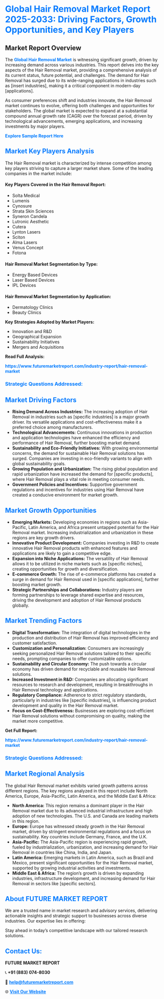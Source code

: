 <h1 style="color: #007BFF;">Global Hair Removal Market Report 2025-2033: Driving Factors, Growth Opportunities, and Key Players</h1>

<section id="overview">
<h2>Market Report Overview</h2>
<p>The <a href="https://www.futuremarketreport.com/industry-report/hair-removal-market" style="color: #007BFF; text-decoration: none;"><strong>Global Hair Removal Market</strong></a> is witnessing significant growth, driven by increasing demand across various industries. This report delves into the key aspects of the Hair Removal market, providing a comprehensive analysis of its current status, future potential, and challenges. The demand for Hair Removal has surged due to its wide-ranging applications in industries such as [insert industries], making it a critical component in modern-day [applications].</p>
<p>As consumer preferences shift and industries innovate, the Hair Removal market continues to evolve, offering both challenges and opportunities for stakeholders. The global market is expected to expand at a substantial compound annual growth rate (CAGR) over the forecast period, driven by technological advancements, emerging applications, and increasing investments by major players.</p>
</section>

<section id="overview">
<p><a href="https://www.futuremarketreport.com/request-sample/reportId=99325" style="color: #007BFF; text-decoration: none;"><strong>Explore Sample Report Here</strong></a></p>
</section>

<section id="key-players">
<h2 style="color: #007BFF;">Market Key Players Analysis</h2>
<p>The Hair Removal market is characterized by intense competition among key players striving to capture a larger market share. Some of the leading companies in the market include:</p>
<h4>Key Players Covered in the Hair Removal Report:</h4>
<ul><li>Solta Medical</li><li>Lumenis</li><li>Cynosure</li><li>Strata Skin Sciences</li><li>Syneron Candela</li><li>Lutronic Aesthetic</li><li>Cutera</li><li>Lynton Lasers</li><li>Sciton</li><li>Alma Lasers</li><li>Venus Concept</li><li>Fotona</li></ul>
<h4>Hair Removal Market Segmentation by Type:</h4>
<ul><li>Energy Based Devices</li><li>Laser Based Devices</li><li>IPL Devices</li></ul>

<h4>Hair Removal Market Segmentation by Application:</h4>
<ul><li>Dermatology Clinics</li><li>Beauty Clinics</li></ul>
<p><strong>Key Strategies Adopted by Market Players:</strong></p>
<ul>
<li>Innovation and R&D</li>
<li>Geographical Expansion</li>
<li>Sustainability Initiatives</li>
<li>Mergers and Acquisitions</li>
</ul>
</section>

<section>
<p><strong>Read Full Analysis: </strong></p><a href="https://www.futuremarketreport.com/industry-report/hair-removal-market" style="color: #007BFF; text-decoration: none;"><strong>https://www.futuremarketreport.com/industry-report/hair-removal-market</strong></a>
<h3 style="color: #007BFF;">Strategic Questions Addressed:</h3>
</section>

<section id="driving-factors">
<h2 style="color: #007BFF;">Market Driving Factors</h2>
<ul>
<li><strong>Rising Demand Across Industries:</strong> The increasing adoption of Hair Removal in industries such as [specific industries] is a major growth driver. Its versatile applications and cost-effectiveness make it a preferred choice among manufacturers.</li>
<li><strong>Technological Advancements:</strong> Continuous innovations in production and application technologies have enhanced the efficiency and performance of Hair Removal, further boosting market demand.</li>
<li><strong>Sustainability and Eco-Friendly Initiatives:</strong> With growing environmental concerns, the demand for sustainable Hair Removal solutions has surged. Companies are investing in eco-friendly variants to align with global sustainability goals.</li>
<li><strong>Growing Population and Urbanization:</strong> The rising global population and rapid urbanization have increased the demand for [specific products], where Hair Removal plays a vital role in meeting consumer needs.</li>
<li><strong>Government Policies and Incentives:</strong> Supportive government regulations and incentives for industries using Hair Removal have created a conducive environment for market growth.</li>
</ul>
</section>

<section id="growth-opportunities">
<h2 style="color: #007BFF;">Market Growth Opportunities</h2>
<ul>
<li><strong>Emerging Markets:</strong> Developing economies in regions such as Asia-Pacific, Latin America, and Africa present untapped potential for the Hair Removal market. Increasing industrialization and urbanization in these regions are key growth drivers.</li>
<li><strong>Innovative Product Development:</strong> Companies investing in R&D to create innovative Hair Removal products with enhanced features and applications are likely to gain a competitive edge.</li>
<li><strong>Expansion into Niche Applications:</strong> The versatility of Hair Removal allows it to be utilized in niche markets such as [specific niches], creating opportunities for growth and diversification.</li>
<li><strong>E-commerce Growth:</strong> The rise of e-commerce platforms has created a surge in demand for Hair Removal used in [specific applications], further boosting market growth.</li>
<li><strong>Strategic Partnerships and Collaborations:</strong> Industry players are forming partnerships to leverage shared expertise and resources, driving the development and adoption of Hair Removal products globally.</li>
</ul>
</section>

<section id="trending-factors">
<h2 style="color: #007BFF;">Market Trending Factors</h2>
<ul>
<li><strong>Digital Transformation:</strong> The integration of digital technologies in the production and distribution of Hair Removal has improved efficiency and customer satisfaction.</li>
<li><strong>Customization and Personalization:</strong> Consumers are increasingly seeking personalized Hair Removal solutions tailored to their specific needs, prompting companies to offer customizable options.</li>
<li><strong>Sustainability and Circular Economy:</strong> The push towards a circular economy has driven demand for recyclable and reusable Hair Removal solutions.</li>
<li><strong>Increased Investment in R&D:</strong> Companies are allocating significant resources to research and development, resulting in breakthroughs in Hair Removal technology and applications.</li>
<li><strong>Regulatory Compliance:</strong> Adherence to strict regulatory standards, particularly in industries like [specific industries], is influencing product development and quality in the Hair Removal market.</li>
<li><strong>Focus on Cost-Effectiveness:</strong> Businesses are exploring cost-efficient Hair Removal solutions without compromising on quality, making the market more competitive.</li>
</ul>
</section>

<section>
<p><strong>Get Full Report: </strong></p><a href="https://www.futuremarketreport.com/industry-report/hair-removal-market" style="color: #007BFF; text-decoration: none;"><strong>https://www.futuremarketreport.com/industry-report/hair-removal-market</strong></a>
<h3 style="color: #007BFF;">Strategic Questions Addressed:</h3>
</section>


<section id="regional-analysis">
<h2 style="color: #007BFF;">Market Regional Analysis</h2>
<p>The global Hair Removal market exhibits varied growth patterns across different regions. The key regions analyzed in this report include North America, Europe, Asia-Pacific, Latin America, and the Middle East & Africa:</p>
<ul>
<li><strong>North America:</strong> This region remains a dominant player in the Hair Removal market due to its advanced industrial infrastructure and high adoption of new technologies. The U.S. and Canada are leading markets in this region.</li>
<li><strong>Europe:</strong> Europe has witnessed steady growth in the Hair Removal market, driven by stringent environmental regulations and a focus on sustainability. Key countries include Germany, France, and the U.K.</li>
<li><strong>Asia-Pacific:</strong> The Asia-Pacific region is experiencing rapid growth, fueled by industrialization, urbanization, and increasing demand for Hair Removal in countries like China, India, and Japan.</li>
<li><strong>Latin America:</strong> Emerging markets in Latin America, such as Brazil and Mexico, present significant opportunities for the Hair Removal market, supported by growing industrial activities and investments.</li>
<li><strong>Middle East & Africa:</strong> The region’s growth is driven by expanding industries, infrastructure development, and increasing demand for Hair Removal in sectors like [specific sectors].</li>
</ul>
</section>

<footer>
<h2 style="color: #007BFF;">About FUTURE MARKET REPORT</h2>
<p>We are a trusted name in market research and advisory services, delivering actionable insights and strategic support to businesses across diverse industries. Our expertise lies in offering:</p>

<p>Stay ahead in today’s competitive landscape with our tailored research solutions.</p>

<h2 style="color: #007BFF;">Contact Us:</h2>
<p><strong>FUTURE MARKET REPORT</strong></p>
<p>📞 <strong>+91 (883) 074-8030</strong></p>
<p>📧 <strong><a href="mailto:help@futuremarketreport.com" style="color: #007BFF;">help@futuremarketreport.com</a></strong></p>
<p>🌐 <strong><a href="https://www.futuremarketreport.com/" style="color: #007BFF;">Visit Our Website</a></strong></p>
</footer>